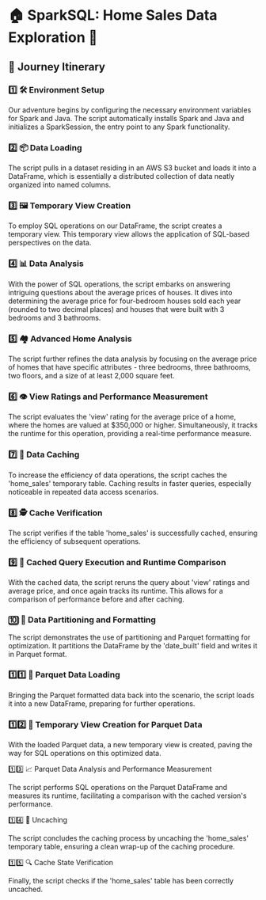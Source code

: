 
# 🏠 SparkSQL: Home Sales Data Exploration 🎇

## 🎢 Journey Itinerary

### 1️⃣ 🛠️ Environment Setup

Our adventure begins by configuring the necessary environment variables for Spark and Java. The script automatically installs Spark and Java and initializes a SparkSession, the entry point to any Spark functionality.

### 2️⃣ 📦 Data Loading

The script pulls in a dataset residing in an AWS S3 bucket and loads it into a DataFrame, which is essentially a distributed collection of data neatly organized into named columns.

### 3️⃣ 🖼️ Temporary View Creation

To employ SQL operations on our DataFrame, the script creates a temporary view. This temporary view allows the application of SQL-based perspectives on the data.

### 4️⃣ 📊 Data Analysis

With the power of SQL operations, the script embarks on answering intriguing questions about the average prices of houses. It dives into determining the average price for four-bedroom houses sold each year (rounded to two decimal places) and houses that were built with 3 bedrooms and 3 bathrooms.

### 5️⃣ 🏘️ Advanced Home Analysis

The script further refines the data analysis by focusing on the average price of homes that have specific attributes - three bedrooms, three bathrooms, two floors, and a size of at least 2,000 square feet.

### 6️⃣ 👁️ View Ratings and Performance Measurement

The script evaluates the 'view' rating for the average price of a home, where the homes are valued at $350,000 or higher. Simultaneously, it tracks the runtime for this operation, providing a real-time performance measure.

### 7️⃣ 🚀 Data Caching

To increase the efficiency of data operations, the script caches the 'home_sales' temporary table. Caching results in faster queries, especially noticeable in repeated data access scenarios.

### 8️⃣ 🕵️ Cache Verification

The script verifies if the table 'home_sales' is successfully cached, ensuring the efficiency of subsequent operations.

### 9️⃣ 🔄 Cached Query Execution and Runtime Comparison

With the cached data, the script reruns the query about 'view' ratings and average price, and once again tracks its runtime. This allows for a comparison of performance before and after caching.

### 🔟 🔲 Data Partitioning and Formatting

The script demonstrates the use of partitioning and Parquet formatting for optimization. It partitions the DataFrame by the 'date_built' field and writes it in Parquet format.

### 1️⃣1️⃣ 📂 Parquet Data Loading

Bringing the Parquet formatted data back into the scenario, the script loads it into a new DataFrame, preparing for further operations.

### 1️⃣2️⃣ 🏢 Temporary View Creation for Parquet Data

With the loaded Parquet data, a new temporary view is created, paving the way for SQL operations on this optimized data.

1️⃣3️⃣ 📈 Parquet Data Analysis and Performance Measurement

The script performs SQL operations on the Parquet DataFrame and measures its runtime, facilitating a comparison with the cached version's performance.

1️⃣4️⃣ 💨 Uncaching

The script concludes the caching process by uncaching the 'home_sales' temporary table, ensuring a clean wrap-up of the caching procedure.

1️⃣5️⃣ 🔍 Cache State Verification

Finally, the script checks if the 'home_sales' table has been correctly uncached.
